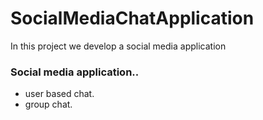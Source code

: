 # SocialMediaChatApplication
In this project we develop a social media application
### Social media application..
- user based chat.
- group chat.
